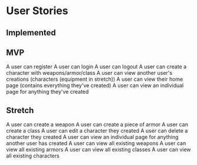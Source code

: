# User Stories

## Implemented

## MVP

A user can register
A user can login
A user can logout
A user can create a character with weapons/armor/class
A user can view another user's creations (characters (equipment in stretch))
A user can view their home page (contains everything they've created)
A user can view an individual page for anything they've created

## Stretch

A user can create a weapon
A user can create a piece of armor
A user can create a class
A user can edit a character they created
A user can delete a character they created
A user can view an individual page for anything another user has created
A user can view all existing weapons
A user can view all existing armors
A user can view all existing classes
A user can view all existing characters
